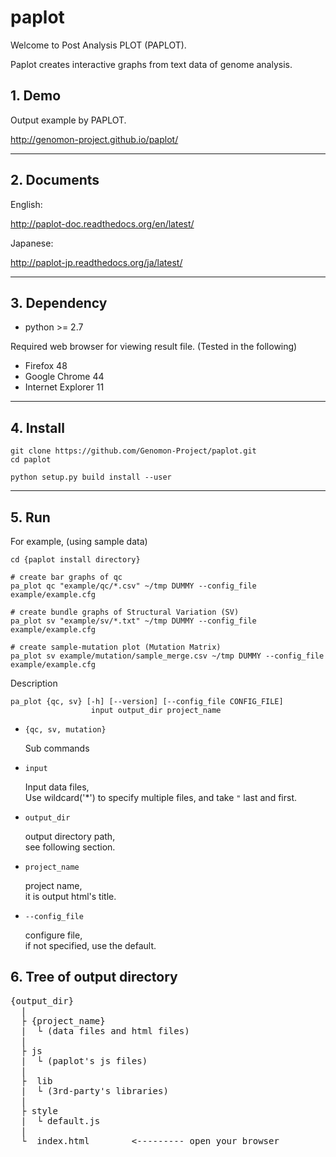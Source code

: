 # paplot

Welcome to Post Analysis PLOT (PAPLOT).

Paplot creates interactive graphs from text data of genome analysis.

## 1. Demo

Output example by PAPLOT.

http://genomon-project.github.io/paplot/

-------------------------------------------------------------------------

## 2. Documents

English:

http://paplot-doc.readthedocs.org/en/latest/

Japanese:

http://paplot-jp.readthedocs.org/ja/latest/


-------------------------------------------------------------------------

## 3. Dependency

 - python >= 2.7

Required web browser for viewing result file.
(Tested in the following)

 - Firefox 48
 - Google Chrome 44
 - Internet Explorer 11

-------------------------------------------------------------------------

## 4. Install

```
git clone https://github.com/Genomon-Project/paplot.git
cd paplot

python setup.py build install --user
```

-------------------------------------------------------------------------

## 5. Run

For example, (using sample data)

```
cd {paplot install directory}

# create bar graphs of qc
pa_plot qc "example/qc/*.csv" ~/tmp DUMMY --config_file example/example.cfg

# create bundle graphs of Structural Variation (SV)
pa_plot sv "example/sv/*.txt" ~/tmp DUMMY --config_file example/example.cfg

# create sample-mutation plot (Mutation Matrix)
pa_plot sv example/mutation/sample_merge.csv ~/tmp DUMMY --config_file example/example.cfg
```

Description 

```
pa_plot {qc, sv} [-h] [--version] [--config_file CONFIG_FILE]
                  input output_dir project_name

```

 - `{qc, sv, mutation}`
 
    Sub commands

 - `input`

    Input data files,<br>
    Use wildcard('*') to specify multiple files, and take `"` last and first.

 - `output_dir`

    output directory path,<br>
    see following section.

 - `project_name`
 
   project name,<br>
   it is output html's title.

 - `--config_file` 

    configure file,<br>
    if not specified, use the default.

## 6. Tree of output directory

<pre>
{output_dir}
  |
  ├ {project_name}
  |  └ (data files and html files)
  |
  ├ js
  |  └ (paplot's js files)
  |
  ├  lib
  |  └ (3rd-party's libraries)
  |
  ├ style
  |  └ default.js
  |
  └  index.html        <--------- open your browser

</pre>

